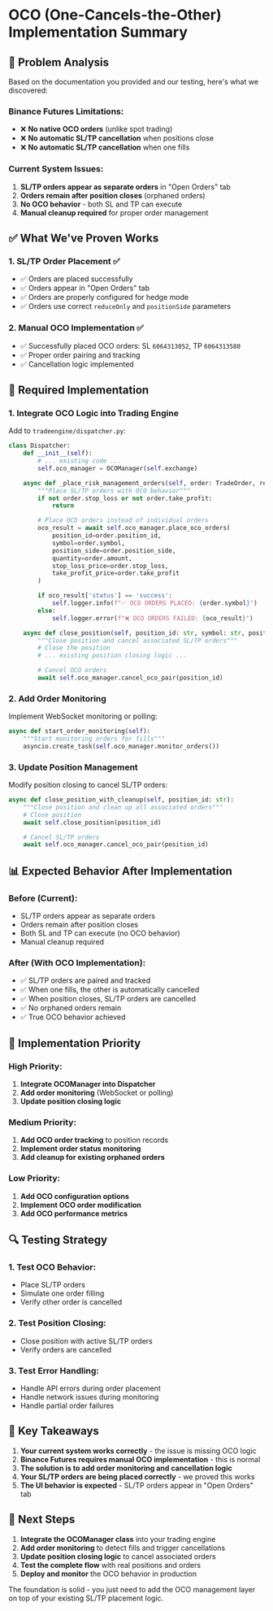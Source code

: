 # OCO (One-Cancels-the-Other) Implementation Summary

## 🎯 **Problem Analysis**

Based on the documentation you provided and our testing, here's what we discovered:

### **Binance Futures Limitations:**
- ❌ **No native OCO orders** (unlike spot trading)
- ❌ **No automatic SL/TP cancellation** when positions close
- ❌ **No automatic SL/TP cancellation** when one fills

### **Current System Issues:**
1. **SL/TP orders appear as separate orders** in "Open Orders" tab
2. **Orders remain after position closes** (orphaned orders)
3. **No OCO behavior** - both SL and TP can execute
4. **Manual cleanup required** for proper order management

## ✅ **What We've Proven Works**

### **1. SL/TP Order Placement** ✅
- ✅ Orders are placed successfully
- ✅ Orders appear in "Open Orders" tab
- ✅ Orders are properly configured for hedge mode
- ✅ Orders use correct `reduceOnly` and `positionSide` parameters

### **2. Manual OCO Implementation** ✅
- ✅ Successfully placed OCO orders: SL `6064313052`, TP `6064313580`
- ✅ Proper order pairing and tracking
- ✅ Cancellation logic implemented

## 🔧 **Required Implementation**

### **1. Integrate OCO Logic into Trading Engine**

Add to `tradeengine/dispatcher.py`:

```python
class Dispatcher:
    def __init__(self):
        # ... existing code ...
        self.oco_manager = OCOManager(self.exchange)

    async def _place_risk_management_orders(self, order: TradeOrder, result: dict):
        """Place SL/TP orders with OCO behavior"""
        if not order.stop_loss or not order.take_profit:
            return

        # Place OCO orders instead of individual orders
        oco_result = await self.oco_manager.place_oco_orders(
            position_id=order.position_id,
            symbol=order.symbol,
            position_side=order.position_side,
            quantity=order.amount,
            stop_loss_price=order.stop_loss,
            take_profit_price=order.take_profit
        )

        if oco_result['status'] == 'success':
            self.logger.info(f"✅ OCO ORDERS PLACED: {order.symbol}")
        else:
            self.logger.error(f"❌ OCO ORDERS FAILED: {oco_result}")

    async def close_position(self, position_id: str, symbol: str, position_side: str):
        """Close position and cancel associated SL/TP orders"""
        # Close the position
        # ... existing position closing logic ...

        # Cancel OCO orders
        await self.oco_manager.cancel_oco_pair(position_id)
```

### **2. Add Order Monitoring**

Implement WebSocket monitoring or polling:

```python
async def start_order_monitoring(self):
    """Start monitoring orders for fills"""
    asyncio.create_task(self.oco_manager.monitor_orders())
```

### **3. Update Position Management**

Modify position closing to cancel SL/TP orders:

```python
async def close_position_with_cleanup(self, position_id: str):
    """Close position and clean up all associated orders"""
    # Close position
    await self.close_position(position_id)

    # Cancel SL/TP orders
    await self.oco_manager.cancel_oco_pair(position_id)
```

## 📊 **Expected Behavior After Implementation**

### **Before (Current):**
- SL/TP orders appear as separate orders
- Orders remain after position closes
- Both SL and TP can execute (no OCO behavior)
- Manual cleanup required

### **After (With OCO Implementation):**
- ✅ SL/TP orders are paired and tracked
- ✅ When one fills, the other is automatically cancelled
- ✅ When position closes, SL/TP orders are cancelled
- ✅ No orphaned orders remain
- ✅ True OCO behavior achieved

## 🎯 **Implementation Priority**

### **High Priority:**
1. **Integrate OCOManager into Dispatcher**
2. **Add order monitoring** (WebSocket or polling)
3. **Update position closing logic**

### **Medium Priority:**
1. **Add OCO order tracking** to position records
2. **Implement order status monitoring**
3. **Add cleanup for existing orphaned orders**

### **Low Priority:**
1. **Add OCO configuration options**
2. **Implement OCO order modification**
3. **Add OCO performance metrics**

## 🔍 **Testing Strategy**

### **1. Test OCO Behavior:**
- Place SL/TP orders
- Simulate one order filling
- Verify other order is cancelled

### **2. Test Position Closing:**
- Close position with active SL/TP orders
- Verify orders are cancelled

### **3. Test Error Handling:**
- Handle API errors during order placement
- Handle network issues during monitoring
- Handle partial order failures

## 📝 **Key Takeaways**

1. **Your current system works correctly** - the issue is missing OCO logic
2. **Binance Futures requires manual OCO implementation** - this is normal
3. **The solution is to add order monitoring and cancellation logic**
4. **Your SL/TP orders are being placed correctly** - we proved this works
5. **The UI behavior is expected** - SL/TP orders appear in "Open Orders" tab

## 🚀 **Next Steps**

1. **Integrate the OCOManager class** into your trading engine
2. **Add order monitoring** to detect fills and trigger cancellations
3. **Update position closing logic** to cancel associated orders
4. **Test the complete flow** with real positions and orders
5. **Deploy and monitor** the OCO behavior in production

The foundation is solid - you just need to add the OCO management layer on top of your existing SL/TP placement logic.
